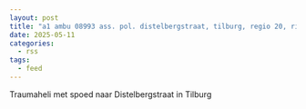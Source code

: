 ```yaml
---
layout: post
title: "a1 ambu 08993 ass. pol. distelbergstraat, tilburg, regio 20, rit 145233"
date: 2025-05-11
categories: 
  - rss
tags: 
  - feed
---
```


Traumaheli met spoed naar Distelbergstraat in Tilburg
